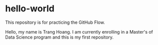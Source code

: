 # hello-world
This repository is for practicing the GitHub Flow.

Hello, my name is Trang Hoang. I am currently enrolling in a Master's of Data Science program and this is my first repository.

